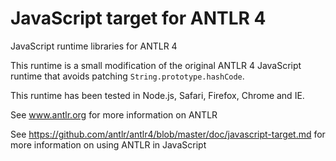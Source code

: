 # JavaScript target for ANTLR 4

JavaScript runtime libraries for ANTLR 4

This runtime is a small modification of the original ANTLR 4 JavaScript runtime that avoids patching ``String.prototype.hashCode``.

This runtime has been tested in Node.js, Safari, Firefox, Chrome and IE.

See www.antlr.org for more information on ANTLR

See https://github.com/antlr/antlr4/blob/master/doc/javascript-target.md for more information on using ANTLR in JavaScript


